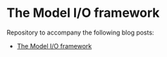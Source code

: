 # The Model I/O framework

Repository to accompany the following blog posts:
- [The Model I/O framework](http://metalkit.org/2016/08/30/the-model-i-o-framework.html)
